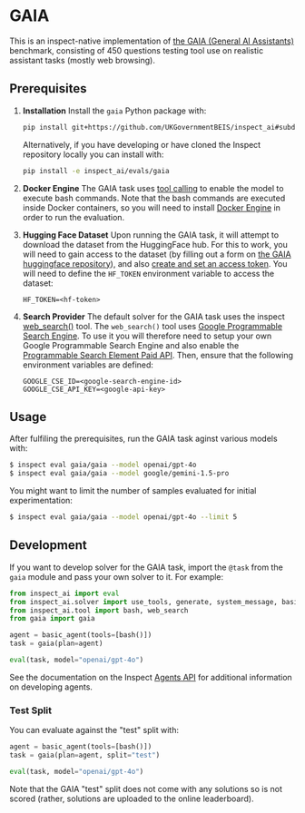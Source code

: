 # GAIA
This is an inspect-native implementation of [the GAIA (General AI Assistants)](https://arxiv.org/abs/2311.12983) benchmark, consisting of 450 questions testing tool use on realistic assistant tasks (mostly web browsing).

## Prerequisites

1) **Installation** Install the `gaia` Python package with:

   ```bash
   pip install git+https://github.com/UKGovernmentBEIS/inspect_ai#subdirectory=evals/gaia
   ```

   Alternatively, if you have developing or have cloned the Inspect repository locally you can install with:

   ```bash
   pip install -e inspect_ai/evals/gaia
   ```

2) **Docker Engine** The GAIA task uses [tool calling](https://inspect.ai-safety-institute.org.uk/tools.html) to enable the model to execute bash commands. Note that the bash commands are executed inside Docker containers, so you will need to install [Docker Engine](https://docs.docker.com/engine/install/) in order to run the evaluation.

3) **Hugging Face Dataset** Upon running the GAIA task, it will attempt to download the dataset from the HuggingFace hub. For this to work, you will need to gain access to the dataset (by filling out a form on [the GAIA huggingface repository](https://huggingface.co/datasets/gaia-benchmark/GAIA)), and also [create and set an access token](https://huggingface.co/docs/hub/en/security-tokens). You will need to define the `HF_TOKEN` environment variable to access the dataset:

   ```
   HF_TOKEN=<hf-token>
   ```

4) **Search Provider** The default solver for the GAIA task uses the inspect [web_search()](https://inspect.ai-safety-institute.org.uk/tools.html#sec-web-search) tool. The `web_search()` tool uses [Google Programmable Search Engine](https://programmablesearchengine.google.com/about/). To use it you will therefore need to setup your own Google Programmable Search Engine and also enable the [Programmable Search Element Paid API](https://developers.google.com/custom-search/docs/paid_element). Then, ensure that the following environment variables are defined:

   ```
   GOOGLE_CSE_ID=<google-search-engine-id>
   GOOGLE_CSE_API_KEY=<google-api-key>
   ```


## Usage

After fulfiling the prerequisites, run the GAIA task aginst various models with:

```bash
$ inspect eval gaia/gaia --model openai/gpt-4o
$ inspect eval gaia/gaia --model google/gemini-1.5-pro
```

You might want to limit the number of samples evaluated for initial experimentation:

```bash
$ inspect eval gaia/gaia --model openai/gpt-4o --limit 5
```

## Development

If you want to develop solver for the GAIA task, import the `@task` from the `gaia` module and pass your own solver to it. For example:

```python
from inspect_ai import eval
from inspect_ai.solver import use_tools, generate, system_message, basic_agent
from inspect_ai.tool import bash, web_search
from gaia import gaia

agent = basic_agent(tools=[bash()])
task = gaia(plan=agent)

eval(task, model="openai/gpt-4o")
```

See the documentation on the Inspect [Agents API](https://inspect.ai-safety-institute.org.uk/agents-api.html) for additional information on developing agents.

### Test Split

You can evaluate against the "test" split with:

```python
agent = basic_agent(tools=[bash()])
task = gaia(plan=agent, split="test")

eval(task, model="openai/gpt-4o")
```

Note that the GAIA "test" split does not come with any solutions so is not scored (rather, solutions are uploaded to the online leaderboard).